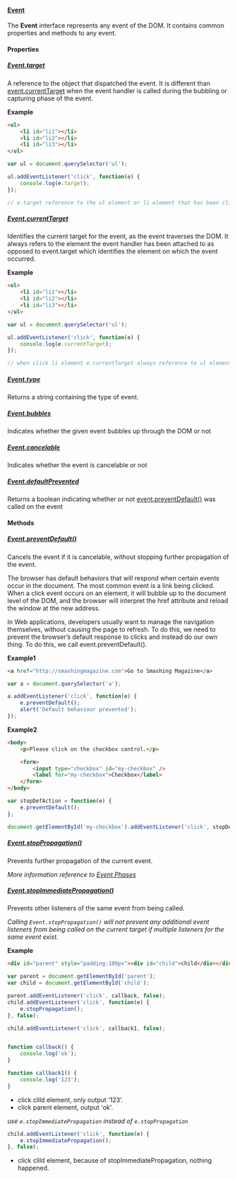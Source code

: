 #### [Event](https://developer.mozilla.org/en-US/docs/Web/API/Event)

The **Event** interface represents any event of the DOM. It contains common properties and methods to any event.

#### Properties

##### [Event.target](https://developer.mozilla.org/en-US/docs/Web/API/Event/target)

A reference to the object that dispatched the event. It is different than [event.currentTarget](https://developer.mozilla.org/en-US/docs/Web/API/Event/currentTarget) when the event handler is called during the bubbling or capturing phase of the event.

**Example**

```html
<ul>
    <li id="li1"></li>
    <li id="li2"></li>
    <li id="li3"></li>
</ul>
```

```javascript
var ul = document.querySelector('ul');

ul.addEventListener('click', function(e) {
    console.log(e.target);
});

// e.target reference to the ul element or li element that has been clicked(ul or li element)
```


##### [Event.currentTarget](https://developer.mozilla.org/en-US/docs/Web/API/Event/currentTarget)

Identifies the current target for the event, as the event traverses the DOM. It always refers to the element the event handler has been attached to as opposed to event.target which identifies the element on which the event occurred.

**Example**

```html
<ul>
    <li id="li1"></li>
    <li id="li2"></li>
    <li id="li3"></li>
</ul>
```

```javascript
var ul = document.querySelector('ul');

ul.addEventListener('click', function(e) {
    console.log(e.currentTarget);
});

// when click li element e.currentTarget always reference to ul element
```

##### [Event.type](https://developer.mozilla.org/en-US/docs/Web/API/Event/type)

Returns a string containing the type of event.

##### [Event.bubbles](https://developer.mozilla.org/en-US/docs/Web/API/Event/bubbles)

Indicates whether the given event bubbles up through the DOM or not

##### [Event.cancelable](https://developer.mozilla.org/en-US/docs/Web/API/Event/cancelable)

Indicates whether the event is cancelable or not

##### [Event.defaultPrevented](https://developer.mozilla.org/en-US/docs/Web/API/Event/defaultPrevented)

Returns a boolean indicating whether or not [event.preventDefault()](https://developer.mozilla.org/en-US/docs/Web/API/Event/preventDefault) was called on the event

#### Methods

##### [Event.preventDefault()](https://developer.mozilla.org/en-US/docs/Web/API/Event/preventDefault)

Cancels the event if it is cancelable, without stopping further propagation of the event.

The browser has default behaviors that will respond when certain events occur in the document. The most common event is a link being clicked. When a click event occurs on an <a> element, it will bubble up to the document level of the DOM, and the browser will interpret the href attribute and reload the window at the new address.

In Web applications, developers usually want to manage the navigation themselves, without causing the page to refresh. To do this, we need to prevent the browser’s default response to clicks and instead do our own thing. To do this, we call event.preventDefault().

**Example1**

```html
<a href="http://smashingmagazine.com">Go to Smashing Magazine</a>
```

```javascript
var a = document.querySelector('a');

a.addEventListener('click', function(e) {
    e.preventDefault();
    alert('Default behaviour prevented');
});
```

**Example2**

```html
<body>
    <p>Please click on the checkbox control.</p>

    <form>
        <input type="checkbox" id="my-checkbox" />
        <label for="my-checkbox">Checkbox</label>
    </form>
</body>
```

```javascript
var stopDefAction = function(e) {
    e.preventDefault();
};

document.getElementById('my-checkbox').addEventListener('click', stopDefAction, false);
```

##### [Event.stopPropagation()](https://developer.mozilla.org/en-US/docs/Web/API/Event/stopPropagation)

Prevents further propagation of the current event.

*More information reference to [Event Phases](https://github.com/ttian226/javascript-issues/blob/master/Event/Event%20Phases.md)*

##### [Event.stopImmediatePropagation()](https://developer.mozilla.org/en-US/docs/Web/API/Event/stopImmediatePropagation)

Prevents other listeners of the same event from being called.

*Calling `Event.stopPropagation()` will not prevent any additional event listeners from being called on the current target if multiple listeners for the same event exist.*

**Example**

```html
<div id="parent" style="padding:100px"><div id="child">child</div></div>
```

```javascript
var parent = document.getElementById('parent');
var child = document.getElementById('child');

parent.addEventListener('click', callback, false);
child.addEventListener('click', function(e) {
    e.stopPropagation();
}, false);

child.addEventListener('click', callback1, false);


function callback() {
    console.log('ok');
}

function callback1() {
    console.log('123');
}
```

* click clild element, only output '123'.
* click parent element, output 'ok'.

*use `e.stopImmediatePropagation` instead of `e.stopPropagation`*

```javascript
child.addEventListener('click', function(e) {
    e.stopImmediatePropagation();
}, false);
```
* click clild element, because of stopImmediatePropagation, nothing happened.

